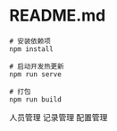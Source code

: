 # README.md

```
# 安装依赖项
npm install

# 启动开发热更新
npm run serve

# 打包
npm run build

```


人员管理
记录管理
配置管理